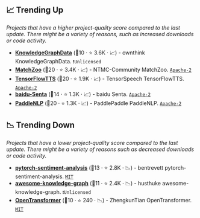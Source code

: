 ## 📈 Trending Up

_Projects that have a higher project-quality score compared to the last update. There might be a variety of reasons, such as increased downloads or code activity._

- <b><a href="https://github.com/ownthink/KnowledgeGraphData">KnowledgeGraphData</a></b> (🥉10 ·  ⭐ 3.6K · 📈) - ownthink KnowledgeGraphData. <code>❗Unlicensed</code>
- <b><a href="https://github.com/NTMC-Community/MatchZoo">MatchZoo</a></b> (🥇20 ·  ⭐ 3.4K · 📈) - NTMC-Community MatchZoo. <code><a href="http://bit.ly/3nYMfla">Apache-2</a></code>
- <b><a href="https://github.com/TensorSpeech/TensorFlowTTS">TensorFlowTTS</a></b> (🥇20 ·  ⭐ 1.9K · 📈) - TensorSpeech TensorFlowTTS. <code><a href="http://bit.ly/3nYMfla">Apache-2</a></code>
- <b><a href="https://github.com/baidu/Senta">baidu-Senta</a></b> (🥇14 ·  ⭐ 1.3K · 📈) - baidu Senta. <code><a href="http://bit.ly/3nYMfla">Apache-2</a></code>
- <b><a href="https://github.com/PaddlePaddle/PaddleNLP">PaddleNLP</a></b> (🥈20 ·  ⭐ 1.3K · 📈) - PaddlePaddle PaddleNLP. <code><a href="http://bit.ly/3nYMfla">Apache-2</a></code>

## 📉 Trending Down

_Projects that have a lower project-quality score compared to the last update. There might be a variety of reasons such as decreased downloads or code activity._

- <b><a href="https://github.com/bentrevett/pytorch-sentiment-analysis">pytorch-sentiment-analysis</a></b> (🥈13 ·  ⭐ 2.8K · 📉) - bentrevett pytorch-sentiment-analysis. <code><a href="http://bit.ly/34MBwT8">MIT</a></code>
- <b><a href="https://github.com/husthuke/awesome-knowledge-graph">awesome-knowledge-graph</a></b> (🥉11 ·  ⭐ 2.4K · 📉) - husthuke awesome-knowledge-graph. <code>❗Unlicensed</code>
- <b><a href="https://github.com/ZhengkunTian/OpenTransformer">OpenTransformer</a></b> (🥉10 ·  ⭐ 240 · 📉) - ZhengkunTian OpenTransformer. <code><a href="http://bit.ly/34MBwT8">MIT</a></code>

